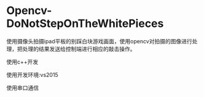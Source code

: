 # Opencv-DoNotStepOnTheWhitePieces
使用摄像头拍摄ipad平板的别踩白块游戏画面，使用opencv对拍摄的图像进行处理，把处理的结果发送给控制端进行相应的敲击操作。

使用c++开发

使用开发环境:vs2015

使用串口通信



